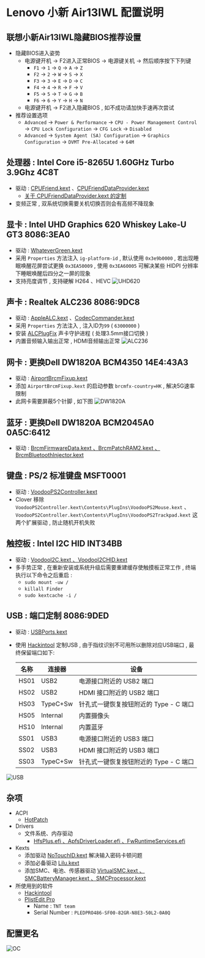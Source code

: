 # Lenovo 小新 Air13IWL 配置说明
## 联想小新Air13IWL隐藏BIOS推荐设置
- 隐藏BIOS进入姿势
  - 电源键开机 → F2进入正常BIOS → 电源键关机 → 然后顺序按下下列键
    - `F1` → `1` → `Q` → `A` → `Z`
    - `F2` → `2` → `W` → `S` → `X`
    - `F3` → `3` → `E` → `D` → `C`
    - `F4` → `4` → `R` → `F` → `V`
    - `F5` → `5` → `T` → `G` → `B`
    - `F6` → `6` → `Y` → `H` → `N`
  - 电源键开机 → F2进入隐藏BIOS , 如不成功请加快手速再次尝试
- 推荐设置选项
  - `Advanced` → `Power & Performance` → `CPU - Power Management Control` → `CPU Lock Configuration` → `CFG Lock` → `Disabled`
  - `Advanced` → `System Agent (SA) Configuration` → `Graphics Configuration` → `DVMT Pre-Allocated` → `64M`
## 处理器 : Intel Core i5-8265U 1.60GHz Turbo 3.9Ghz 4C8T
- 驱动 : [CPUFriend.kext](https://github.com/acidanthera/CPUFriend/releases) 、[CPUFriendDataProvider.kext](https://github.com/daliansky/Lenovo-Air13-IWL-Hackintosh/tree/master/EFI/OC/Kexts)
  - [关于 CPUFriendDataProvider.kext 的定制](https://github.com/daliansky/Lenovo-Air13-IWL-Hackintosh/tree/master/CPUFrequency/ReadMe.md)
- 变频正常 , 双系统切换需要关机切换否则会有高频不降现象
## 显卡 : Intel UHD Graphics 620 Whiskey Lake-U GT3  8086:3EA0
- 驱动 : [WhateverGreen.kext](https://github.com/acidanthera/WhateverGreen/releases )
- 采用 `Properties` 方法注入 `ig-platform-id` , 默认使用 `0x3e9b0000` , 若出现睡眠唤醒花屏尝试更换 `0x3EA50009` , 使用 `0x3EA60005` 可解决某些 HIDPI 分辨率下睡眠唤醒后四分之一屏的现象
- 支持亮度调节 , 支持硬解 H264 、HEVC
![UHD620](Pictures/UHD620.png)
## 声卡 : Realtek ALC236  8086:9DC8
- 驱动 : [AppleALC.kext](https://github.com/acidanthera/AppleALC/releases) 、[CodecCommander.kext](https://github.com/Sniki/EAPD-Codec-Commander/releases)
- 采用 `Properties` 方法注入 , 注入ID为`99` ( `63000000` )
- 安装 [ALCPlugFix](https://github.com/daliansky/Lenovo-Air13-IWL-Hackintosh/tree/master/ALCPlugFix) 声卡守护进程 ( 处理3.5mm接口切换 )
- 内置音频输入输出正常 , HDMI音频输出正常
![ALC236](Pictures/ALC236.png)
## 网卡 : 更换Dell DW1820A BCM4350  14E4:43A3
- 驱动 : [AirportBrcmFixup.kext](https://github.com/acidanthera/AirportBrcmFixup/releases)
- 添加 `AirportBrcmFixup.kext` 的启动参数 `brcmfx-country=HK` , 解决5G速率限制
- 此网卡需要屏蔽5个针脚 , 如下图
![DW1820A](Pictures/DW1820A.jpg)
## 蓝牙 : 更换Dell DW1820A BCM2045A0  0A5C:6412
- 驱动 : [BrcmFirmwareData.kext 、BrcmPatchRAM2.kext 、BrcmBluetoothInjector.kext](https://github.com/daliansky/Lenovo-Air13-IWL-Hackintosh/tree/master/EFI/OC/Kexts)
## 键盘 : PS/2 标准键盘  MSFT0001
- 驱动 : [VoodooPS2Controller.kext](https://github.com/acidanthera/VoodooPS2/releases)
- Clover 移除 `VoodooPS2Controller.kext\Contents\PlugIns\VoodooPS2Mouse.kext` 、`VoodooPS2Controller.kext\Contents\PlugIns\VoodooPS2Trackpad.kext` 这两个扩展驱动 , 防止随机开机失败
## 触控板 : Intel I2C HID  INT34BB
- 驱动 : [VoodooI2C.kext 、VoodooI2CHID.kext](https://github.com/alexandred/VoodooI2C/releases)
- 多手势正常 , 在重新安装或系统升级后需要重建缓存使触摸板正常工作 , 终端执行以下命令之后重启 :
  - `sudo mount -uw /`
  - `killall Finder`
  - `sudo kextcache -i /`
## USB : 端口定制 8086:9DED
- 驱动 : [USBPorts.kext](https://github.com/daliansky/Lenovo-Air13-IWL-Hackintosh/tree/master/EFI/OC/Kexts)

- 使用 [Hackintool](http://headsoft.com.au/download/mac/Hackintool.zip) 定制USB , 由于指纹识别不可用所以删除对应USB端口 , 最终保留端口如下:

  | 名称 | 连接器   | 设备                                   |
  | ---- | -------- | -------------------------------------- |
  | HS01 | USB2     | 电源接口附近的 USB2 端口               |
  | HS02 | USB2     | HDMI 接口附近的 USB2 端口              |
  | HS03 | TypeC+Sw | 针孔式一键恢复按钮附近的 Type - C 端口 |
  | HS05 | Internal | 内置摄像头                             |
  | HS10 | Internal | 内置蓝牙                               |
  | SS01 | USB3     | 电源接口附近的 USB3 端口               |
  | SS02 | USB3     | HDMI 接口附近的 USB3 端口              |
  | SS03 | TypeC+Sw | 针孔式一键恢复按钮附近的 Type - C 端口 |

![USB](Pictures/USB.png)
## 杂项
- ACPI
  - [HotPatch](https://github.com/daliansky/Lenovo-Air13-IWL-Hackintosh/tree/master/HotPatch)
- Drivers  
  - 文件系统、内存驱动
    - [HfsPlus.efi 、ApfsDriverLoader.efi 、FwRuntimeServices.efi](https://github.com/daliansky/Lenovo-Air13-IWL-Hackintosh/tree/master/EFI/OC/Drivers)
- Kexts
  - 添加驱动 [NoTouchID.kext](https://github.com/al3xtjames/NoTouchID/releases) 解决输入密码卡顿问题
  - 添加必备驱动 [Lilu.kext](https://github.com/acidanthera/Lilu/releases) 
  - 添加SMC、电池、传感器驱动 [VirtualSMC.kext 、SMCBatteryManager.kext 、SMCProcessor.kext](https://github.com/acidanthera/VirtualSMC/releases)
- 所使用到的软件
  - [Hackintool](http://headsoft.com.au/download/mac/Hackintool.zip)
  - [PlistEdit Pro](https://www.fatcatsoftware.com/plisteditpro/PlistEditPro.zip)
    - Name : `TNT team`
    - Serial Number :  `PLEDPRO486-SF00-82GR-N8E3-50L2-0A0Q`
## 配置更名
![OC](Pictures/OC.png)